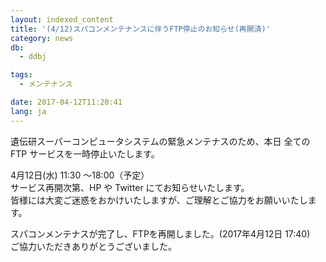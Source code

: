 ```yaml
---
layout: indexed_content
title: '(4/12)スパコンメンテナンスに伴うFTP停止のお知らせ(再開済)'
category: news
db:
  - ddbj

tags:
  - メンテナンス

date: 2017-04-12T11:20:41
lang: ja
---
```


<p>遺伝研スーパーコンピュータシステムの緊急メンテナスのため、本日 全ての FTP サービスを一時停止いたします。</p>

<p>4月12日(水) 11:30 ～18:00（予定）<br>サービス再開次第、HP や Twitter にてお知らせいたします。<br>皆様には大変ご迷惑をおかけいたしますが、ご理解とご協力をお願いいたします。</p>

<p><span class="red">スパコンメンテナスが完了し、FTPを再開しました。(2017年4月12日 17:40)<br>ご協力いただきありがとうございました。</span></p>
